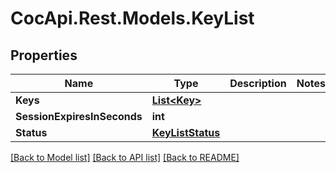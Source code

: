 # CocApi.Rest.Models.KeyList

## Properties

Name | Type | Description | Notes
------------ | ------------- | ------------- | -------------
**Keys** | [**List&lt;Key&gt;**](Key.md) |  | 
**SessionExpiresInSeconds** | **int** |  | 
**Status** | [**KeyListStatus**](KeyListStatus.md) |  | 

[[Back to Model list]](../../README.md#documentation-for-models) [[Back to API list]](../../README.md#documentation-for-api-endpoints) [[Back to README]](../../README.md)

